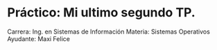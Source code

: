 # Práctico: Mi ultimo segundo TP. 
Carrera:      Ing. en Sistemas de Información
Materia:     Sistemas Operativos 
Ayudante: Maxi Felice
 

